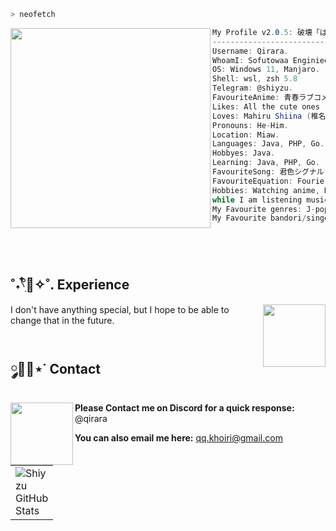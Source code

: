 ```zsh
> neofetch
```

<img align="left" src="https://static.wikia.nocookie.net/otonari-no-tenshi/images/9/92/Mahiru_Shiina.png" width="320px"/>

```csharp
My Profile v2.0.5: 破壊「はかい」
-------------------------------
Username: Qirara.
WhoamI: Sofutowaa Enginiee ~ 🐾✨.
OS: Windows 11, Manjaro.
Shell: wsl, zsh 5.8
Telegram: @shiyzu.
FavouriteAnime: 青春ラブコメはまちがっている。(My Teen Romantic Comedy SNAFU)
Likes: All the cute ones ..especially Mahiru Shiina ໒꒰ྀི´ ˘ ` ꒱ྀིა
Loves: Mahiru Shiina (椎名真昼 Shiina Mahiru) ⸜(｡˃ ᵕ ˂ )⸝♡.
Pronouns: He-Him.
Location: Miaw.
Languages: Java, PHP, Go.
Hobbyes: Java.
Learning: Java, PHP, Go.
FavouriteSong: 君色シグナル 加藤恵(cv:安野希世乃)
FavouriteEquation: Fourier transform.
Hobbies: Watching anime, Reading manga and light novels, Coding.
while I am listening music.
My Favourite genres: J-pop, Pop rock, Ghotic metal
My Favourite bandori/singers: Ariabl'eyeS, Roselia, Eve Mujica. ✩♬ ₊˚.🎧⋆☾⋆⁺₊✧.
```

<br>
<br>

## **˚˖𓍢ִִ໋🌊✧˚. Experience**

<a href="https://github.com/qyu4x"><img align="right" width="100" src="https://media.tenor.com/s8L-UX62P0cAAAAj/vtuber-lunette.gif"></a>
I don't have anything special, but I hope to be able to change that in the future.
<br>
<br>

## **༘🫧💭⋆˙ Contact**

<a href="https://github.com/qyu4x"><img align="left" width="100" src="https://steamuserimages-a.akamaihd.net/ugc/789665850049263428/9E769CB5DEC0BF7CA60DF260B2D4E4033B32CADD/?imw=5000&imh=5000&ima=fit&impolicy=Letterbox&imcolor=%23000000&letterbox=false"></a>
**Please Contact me on Discord for a quick response:** @qirara

**You can also email me here:** qq.khoiri@gmail.com

<table border="0" cellspacing="0" cellpadding="0">
  <tr>
    <td style="width: 50;" border="0" cellspacing="0" cellpadding="0">
      <img src="https://bad-apple-github-readme.vercel.app/api?show_bg=1&username=qyu4x" alt="Shiyzu GitHub Stats" />
    </td>
    <!-- <td style="width: 50;" border="0" cellspacing="0" cellpadding="0">
      <img src="https://github-readme-stats.vercel.app/api/top-langs/?username=qyu4x&layout=compact" alt="Top Languages" />
    </td> -->
  </tr>
</table>

<br>
